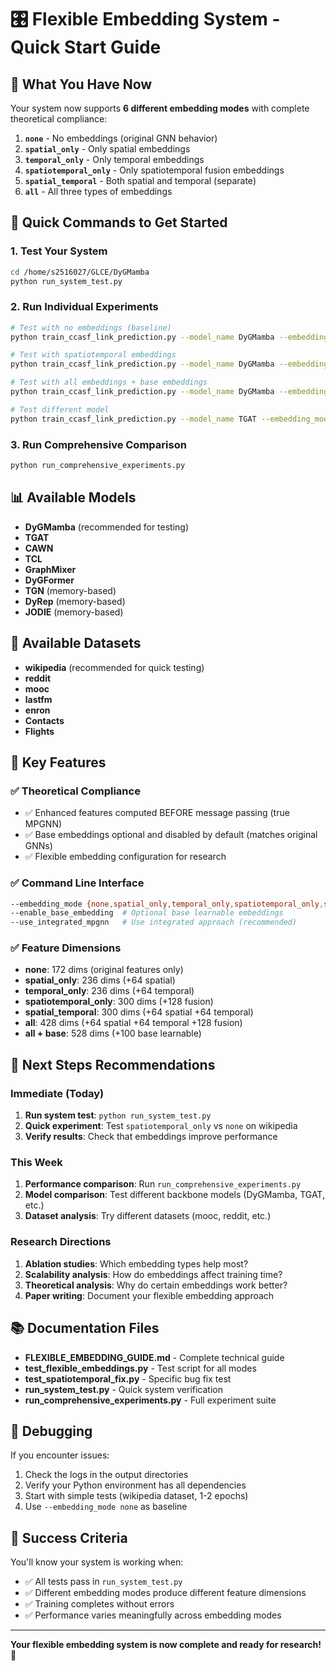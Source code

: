 # 🎛️ Flexible Embedding System - Quick Start Guide

## 🚀 What You Have Now

Your system now supports **6 different embedding modes** with complete theoretical compliance:

1. **`none`** - No embeddings (original GNN behavior)
2. **`spatial_only`** - Only spatial embeddings  
3. **`temporal_only`** - Only temporal embeddings
4. **`spatiotemporal_only`** - Only spatiotemporal fusion embeddings
5. **`spatial_temporal`** - Both spatial and temporal (separate)
6. **`all`** - All three types of embeddings

## 🎯 Quick Commands to Get Started

### 1. Test Your System
```bash
cd /home/s2516027/GLCE/DyGMamba
python run_system_test.py
```

### 2. Run Individual Experiments
```bash
# Test with no embeddings (baseline)
python train_ccasf_link_prediction.py --model_name DyGMamba --embedding_mode none --use_integrated_mpgnn --dataset_name wikipedia --num_epochs 10

# Test with spatiotemporal embeddings
python train_ccasf_link_prediction.py --model_name DyGMamba --embedding_mode spatiotemporal_only --use_integrated_mpgnn --dataset_name wikipedia --num_epochs 10

# Test with all embeddings + base embeddings
python train_ccasf_link_prediction.py --model_name DyGMamba --embedding_mode all --enable_base_embedding --use_integrated_mpgnn --dataset_name wikipedia --num_epochs 10

# Test different model
python train_ccasf_link_prediction.py --model_name TGAT --embedding_mode spatial_temporal --use_integrated_mpgnn --dataset_name wikipedia --num_epochs 10
```

### 3. Run Comprehensive Comparison
```bash
python run_comprehensive_experiments.py
```

## 📊 Available Models
- **DyGMamba** (recommended for testing)
- **TGAT** 
- **CAWN**
- **TCL**
- **GraphMixer**
- **DyGFormer**
- **TGN** (memory-based)
- **DyRep** (memory-based)
- **JODIE** (memory-based)

## 📁 Available Datasets
- **wikipedia** (recommended for quick testing)
- **reddit**
- **mooc** 
- **lastfm**
- **enron**
- **Contacts**
- **Flights**

## 🔧 Key Features

### ✅ Theoretical Compliance
- ✅ Enhanced features computed BEFORE message passing (true MPGNN)
- ✅ Base embeddings optional and disabled by default (matches original GNNs)
- ✅ Flexible embedding configuration for research

### ✅ Command Line Interface
```bash
--embedding_mode {none,spatial_only,temporal_only,spatiotemporal_only,spatial_temporal,all}
--enable_base_embedding  # Optional base learnable embeddings
--use_integrated_mpgnn   # Use integrated approach (recommended)
```

### ✅ Feature Dimensions
- **none**: 172 dims (original features only)
- **spatial_only**: 236 dims (+64 spatial)
- **temporal_only**: 236 dims (+64 temporal)  
- **spatiotemporal_only**: 300 dims (+128 fusion)
- **spatial_temporal**: 300 dims (+64 spatial +64 temporal)
- **all**: 428 dims (+64 spatial +64 temporal +128 fusion)
- **all + base**: 528 dims (+100 base learnable)

## 🎯 Next Steps Recommendations

### **Immediate (Today)**
1. **Run system test**: `python run_system_test.py`
2. **Quick experiment**: Test `spatiotemporal_only` vs `none` on wikipedia
3. **Verify results**: Check that embeddings improve performance

### **This Week**
1. **Performance comparison**: Run `run_comprehensive_experiments.py`
2. **Model comparison**: Test different backbone models (DyGMamba, TGAT, etc.)
3. **Dataset analysis**: Try different datasets (mooc, reddit, etc.)

### **Research Directions**
1. **Ablation studies**: Which embedding types help most?
2. **Scalability analysis**: How do embeddings affect training time?
3. **Theoretical analysis**: Why do certain embeddings work better?
4. **Paper writing**: Document your flexible embedding approach

## 📚 Documentation Files
- **FLEXIBLE_EMBEDDING_GUIDE.md** - Complete technical guide
- **test_flexible_embeddings.py** - Test script for all modes
- **test_spatiotemporal_fix.py** - Specific bug fix test
- **run_system_test.py** - Quick system verification
- **run_comprehensive_experiments.py** - Full experiment suite

## 🐛 Debugging
If you encounter issues:
1. Check the logs in the output directories
2. Verify your Python environment has all dependencies
3. Start with simple tests (wikipedia dataset, 1-2 epochs)
4. Use `--embedding_mode none` as baseline

## 🎉 Success Criteria
You'll know your system is working when:
- ✅ All tests pass in `run_system_test.py`
- ✅ Different embedding modes produce different feature dimensions
- ✅ Training completes without errors
- ✅ Performance varies meaningfully across embedding modes

---

**Your flexible embedding system is now complete and ready for research! 🚀**
